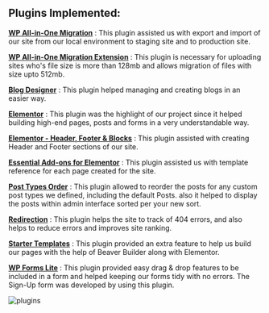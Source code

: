 
## Plugins Implemented:

[**WP All-in-One Migration**](https://wordpress.org/plugins/all-in-one-wp-migration) : This plugin assisted us with export  and import of our site from our local environment to staging site and to production site.

[**WP All-in-One Migration Extension**](https://import.wp-migration.com/) : This plugin is necessary for uploading sites who's file size is more than 128mb and allows migration of files with size upto 512mb.

[**Blog Designer**](https://wordpress.org/plugins/blog-designer-for-post-and-widget/) : This plugin helped managing and creating blogs in an easier way.

[**Elementor**](https://wordpress.org/plugins/elementor/) : This plugin was the highlight of our project since it helped building high-end pages, posts and forms in a very understandable way.

[**Elementor - Header, Footer & Blocks**](https://wordpress.org/plugins/header-footer-elementor/) : This plugin assisted with creating Header and Footer sections of our site.

[**Essential Add-ons  for Elementor**](https://wordpress.org/plugins/essential-addons-for-elementor-lite/) : This plugin assisted us with template reference for each page created for the site.

[**Post Types Order**](https://wordpress.org/plugins/post-types-order/) : This plugin allowed to reorder the posts for any custom post types we defined, including the default Posts. also it helped to display the posts within admin interface sorted per your new sort. 

[**Redirection**](https://wordpress.org/plugins/redirection/) : This plugin helps the site to track of 404 errors, and also helps to reduce errors and improves site ranking.

[**Starter Templates**](https://wordpress.org/plugins/astra-sites/) :  This plugin provided an extra feature to help us build our pages with the help of Beaver Builder along with Elementor.

[**WP Forms Lite**](https://wordpress.org/plugins/wpforms-lite/) : This plugin provided easy drag & drop features to be included in a form and helped keeping our forms tidy with no errors. The Sign-Up form was developed by using this plugin.

![plugins](https://user-images.githubusercontent.com/61227944/120324720-90b50500-c304-11eb-832e-2b5742e9eb3c.jpg)
